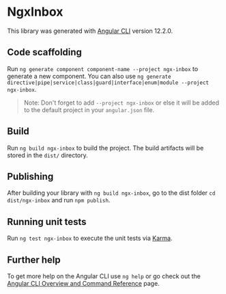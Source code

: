 # NgxInbox

This library was generated with [Angular CLI](https://github.com/angular/angular-cli) version 12.2.0.

## Code scaffolding

Run `ng generate component component-name --project ngx-inbox` to generate a new component. You can also use `ng generate directive|pipe|service|class|guard|interface|enum|module --project ngx-inbox`.
> Note: Don't forget to add `--project ngx-inbox` or else it will be added to the default project in your `angular.json` file. 

## Build

Run `ng build ngx-inbox` to build the project. The build artifacts will be stored in the `dist/` directory.

## Publishing

After building your library with `ng build ngx-inbox`, go to the dist folder `cd dist/ngx-inbox` and run `npm publish`.

## Running unit tests

Run `ng test ngx-inbox` to execute the unit tests via [Karma](https://karma-runner.github.io).

## Further help

To get more help on the Angular CLI use `ng help` or go check out the [Angular CLI Overview and Command Reference](https://angular.io/cli) page.
